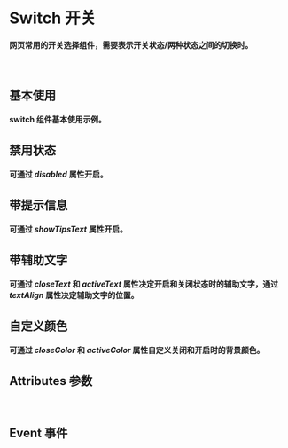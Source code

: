 <script setup>
import demo1 from './demo1.vue'
import demo2 from './demo2.vue'
import demo3 from './demo3.vue'
import demo4 from './demo4.vue'
import demo5 from './demo5.vue'
import Attributes from './Attributes.vue'
import Event from './Events.vue'
import preview from '@/components/preview.vue'
</script>

# Switch 开关

#### 网页常用的开关选择组件，需要表示开关状态/两种状态之间的切换时。

<br/>

## 基本使用

#### switch 组件基本使用示例。

<demo1/>
<preview compName="switch" demoName="demo1"/>

## 禁用状态

#### 可通过 _disabled_ 属性开启。

<demo2/>
<preview compName="switch" demoName="demo2"/>

## 带提示信息

#### 可通过 _showTipsText_ 属性开启。

<demo3/>
<preview compName="switch" demoName="demo3"/>

## 带辅助文字

#### 可通过 _closeText_ 和 _activeText_ 属性决定开启和关闭状态时的辅助文字，通过 _textAlign_ 属性决定辅助文字的位置。

<demo4/>
<preview compName="switch" demoName="demo4"/>

## 自定义颜色

#### 可通过 _closeColor_ 和 _activeColor_ 属性自定义关闭和开启时的背景颜色。

<demo5/>
<preview compName="switch" demoName="demo5"/>

## Attributes 参数

<Attributes/>
<br/>

## Event 事件

<Event/>
<br/>
